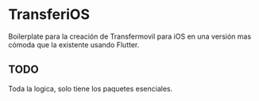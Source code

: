 # TransferiOS

Boilerplate para la creación de Transfermovil para iOS en una versión mas cómoda que la existente usando Flutter.

## TODO

Toda la logica, solo tiene los paquetes esenciales.
